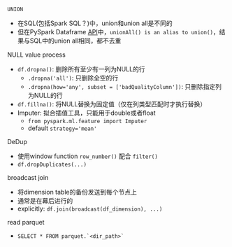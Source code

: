 
`UNION`
- 在SQL(包括Spark SQL？)中，union和union all是不同的
- 但在PySpark Dataframe [API](https://spark.apache.org/docs/latest/api/python/reference/pyspark.sql/api/pyspark.sql.DataFrame.unionAll.html)中，`unionAll() is an alias to union()`，结果与SQL中的union all相同，都不去重

NULL value process
- `df.dropna()`: 删除所有至少有一列为NULL的行
  - `.dropna('all')`: 只删除全空的行
  - `.dropna(how='any', subset = ['badQualityColumn'])`: 只删除指定列为NULL的行
- `df.fillna()`: 将NULL替换为固定值（仅在列类型匹配时才执行替换）
- Imputer: 拟合插值工具，只能用于double或者float
  - `from pyspark.ml.feature import Imputer`
  - default `strategy='mean'`

DeDup
- 使用window function `row_number()` 配合 `filter()`
- `df.dropDuplicates(...)`

broadcast join
- 将dimension table的备份发送到每个节点上
- 通常是在幕后进行的
- explicitly: `df.join(broadcast(df_dimension), ...)`


read parquet
- ```
  SELECT * FROM parquet.`<dir_path>`  
  ```
